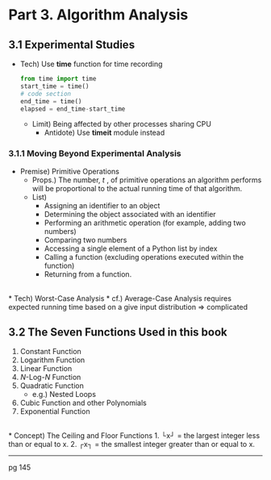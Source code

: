 # Part 3. Algorithm Analysis

## 3.1 Experimental Studies
* Tech) Use __time__ function for time recording
    ```python
    from time import time
    start_time = time()
    # code section
    end_time = time()
    elapsed = end_time-start_time
    ```
  * Limit) Being affected by other processes sharing CPU
    * Antidote) Use __timeit__ module instead
    
### 3.1.1 Moving Beyond Experimental Analysis
* Premise) Primitive Operations   
  * Props.) The number, _t_ , of primitive operations an algorithm performs will be proportional to the actual running time of that algorithm.
  * List)
    * Assigning an identifier to an object
    * Determining the object associated with an identifier
    * Performing an arithmetic operation (for example, adding two numbers)
    * Comparing two numbers
    * Accessing a single element of a Python list by index
    * Calling a function (excluding operations executed within the function)
    * Returning from a function.
<br>
* Tech) Worst-Case Analysis
  * cf.) Average-Case Analysis requires expected running time based on a give input distribution => complicated

## 3.2 The Seven Functions Used in this book
  1. Constant Function   
  2. Logarithm Function
  3. Linear Function
  4. _N_-Log-_N_ Function
  5. Quadratic Function
     * e.g.) Nested Loops
  6. Cubic Function and other Polynomials
  7. Exponential Function
<br>
  * Concept) The Ceiling and Floor Functions
    1. └x┘ = the largest integer less than or equal to x.
    2. ┌x┐ = the smallest integer greater than or equal to x.
  
***
pg 145
